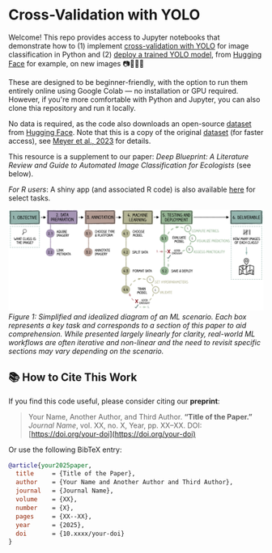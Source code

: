 # Cross-Validation with YOLO


Welcome! This repo provides access to Jupyter notebooks that demonstrate how to (1) implement [cross-validation with YOLO]("https://colab.research.google.com/github/CGame1/Img_classificaton_guide/blob/main/notebooks/CrossVal_with_Yolo.ipynb") for image classification in Python and (2) [deploy a trained YOLO model]("https://colab.research.google.com/github/CGame1/Img_classificaton_guide/blob/main/notebooks/Yolo_classifier_deployment_colab.ipynb"), from [Hugging Face]("https://huggingface.co/") for example, on new images 📷🌊🐙🤖

 

These are designed to be beginner-friendly, with the option to run them entirely online using Google Colab — no installation or GPU required. However, if you're more comfortable with Python and Jupyter, you can also clone thia repository and run it locally. 

No data is required, as the code also downloads an open-source [dataset](https://huggingface.co/datasets/CGame1/schulz_bank_biotopes) from [Hugging Face](https://huggingface.co/). Note that this is a copy of the original [dataset](https://doi.pangaea.de/10.1594/PANGAEA.949920) (for faster access), see [Meyer et al., 2023](https://www.sciencedirect.com/science/article/pii/S0967063722002333#da0010) for details.

This resource is a supplement to our paper: *Deep Blueprint: A Literature Review and Guide to Automated Image Classification for Ecologists*
 (see below).

*For R users*: A shiny app (and associated R code) is also available [here](https://github.com/Npiechaud/Benthic-Images-CV/tree/main/shiny_app) for select tasks.

![Classification workflow](https://github.com/CGame1/Img_classificaton_guide/blob/main/docs/workflow.png?raw=true)
*Figure 1: Simplified and idealized diagram of an ML scenario. Each box represents a key task and corresponds to a section of this paper to aid comprehension.  While presented largely linearly for clarity, real-world ML workflows are often iterative and non-linear and the need to revisit specific sections may vary depending on the scenario.*



## 📚 How to Cite This Work


If you find this code useful, please consider citing our **preprint**:

> Your Name, Another Author, and Third Author. **“Title of the Paper.”** *Journal Name*, vol. XX, no. X, Year, pp. XX–XX. DOI: [https://doi.org/your-doi](https://doi.org/your-doi)

Or use the following BibTeX entry:

```bibtex
@article{your2025paper,
  title     = {Title of the Paper},
  author    = {Your Name and Another Author and Third Author},
  journal   = {Journal Name},
  volume    = {XX},
  number    = {X},
  pages     = {XX--XX},
  year      = {2025},
  doi       = {10.xxxx/your-doi}
}

